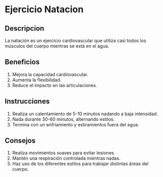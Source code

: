 # Ejercicio Natacion

## Descripcion 
La natación es un ejercicio cardiovascular que utiliza casi todos los músculos del cuerpo mientras se está en el agua.

## Beneficios
1. Mejora la capacidad cardiovascular.
2. Aumenta la flexibilidad.
3. Reduce el impacto en las articulaciones.

## Instrucciones
1. Realiza un calentamiento de 5-10 minutos nadando a baja intensidad.
2. Nada durante 30-60 minutos, alternando estilos.
3. Termina con un enfriamiento y estiramientos fuera del agua.

## Consejos
1. Realiza movimientos suaves para evitar lesiones.
2. Mantén una respiración controlada mientras nadas.
3. Haz uso de los diferentes estilos para trabajar distintas áreas del cuerpo.
